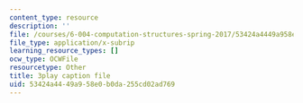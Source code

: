 ```yaml
---
content_type: resource
description: ''
file: /courses/6-004-computation-structures-spring-2017/53424a4449a958e0b0da255cd02ad769_R0tFDXBZvKI.vtt
file_type: application/x-subrip
learning_resource_types: []
ocw_type: OCWFile
resourcetype: Other
title: 3play caption file
uid: 53424a44-49a9-58e0-b0da-255cd02ad769
---
```

